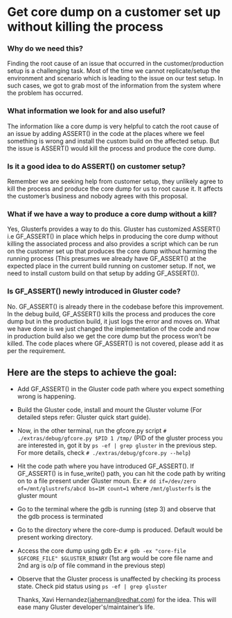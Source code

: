# Get core dump on a customer set up without killing the process

### Why do we need this?

Finding the root cause of an issue that occurred in the customer/production setup is a challenging task.
Most of the time we cannot replicate/setup the environment and scenario which is leading to the issue on
our test setup. In such cases, we got to grab most of the information from the system where the problem
has occurred.

### What information we look for and also useful?

The information like a core dump is very helpful to catch the root cause of an issue by adding ASSERT() in
the code at the places where we feel something is wrong and install the custom build on the affected setup.
But the issue is ASSERT() would kill the process and produce the core dump.

### Is it a good idea to do ASSERT() on customer setup?

Remember we are seeking help from customer setup, they unlikely agree to kill the process and produce the
core dump for us to root cause it. It affects the customer’s business and nobody agrees with this proposal.

### What if we have a way to produce a core dump without a kill?

Yes, Glusterfs provides a way to do this. Gluster has customized ASSERT() i.e GF_ASSERT() in place which helps
in producing the core dump without killing the associated process and also provides a script which can be run on
the customer set up that produces the core dump without harming the running process (This presumes we already have
GF_ASSERT() at the expected place in the current build running on customer setup. If not, we need to install custom
build on that setup by adding GF_ASSERT()).

### Is GF_ASSERT() newly introduced in Gluster code?

No. GF_ASSERT() is already there in the codebase before this improvement. In the debug build, GF_ASSERT() kills the
process and produces the core dump but in the production build, it just logs the error and moves on. What we have done
is we just changed the implementation of the code and now in production build also we get the core dump but the process
won’t be killed. The code places where GF_ASSERT() is not covered, please add it as per the requirement.

## Here are the steps to achieve the goal:

- Add GF_ASSERT() in the Gluster code path where you expect something wrong is happening.
- Build the Gluster code, install and mount the Gluster volume (For detailed steps refer: Gluster quick start guide).
- Now, in the other terminal, run the gfcore.py script
  `# ./extras/debug/gfcore.py $PID 1 /tmp/` (PID of the gluster process you are interested in, got it by `ps -ef | grep gluster`
  in the previous step. For more details, check `# ./extras/debug/gfcore.py --help`)
- Hit the code path where you have introduced GF_ASSERT(). If GF_ASSERT() is in fuse_write() path, you can hit the code
  path by writing on to a file present under Gluster moun. Ex: `# dd if=/dev/zero of=/mnt/glustrefs/abcd bs=1M count=1`
  where `/mnt/glusterfs` is the gluster mount
- Go to the terminal where the gdb is running (step 3) and observe that the gdb process is terminated
- Go to the directory where the core-dump is produced. Default would be present working directory.
- Access the core dump using gdb Ex: `# gdb -ex "core-file $GFCORE_FILE" $GLUSTER_BINARY`
  (1st arg would be core file name and 2nd arg is o/p of file command in the previous step)
- Observe that the Gluster process is unaffected by checking its process state. Check pid status using `ps -ef | grep gluster`

  Thanks, Xavi Hernandez(jahernan@redhat.com) for the idea. This will ease many Gluster developer's/maintainer’s life.
